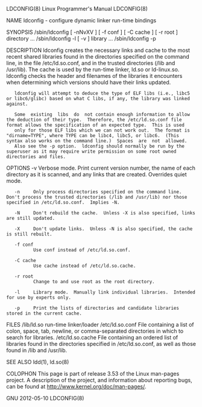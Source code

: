 LDCONFIG(8)                                                                               Linux Programmer's Manual                                                                               LDCONFIG(8)



NAME
       ldconfig - configure dynamic linker run-time bindings

SYNOPSIS
       /sbin/ldconfig [ -nNvXV ] [ -f conf ] [ -C cache ] [ -r root ] directory ...
       /sbin/ldconfig -l [ -v ] library ...
       /sbin/ldconfig -p

DESCRIPTION
       ldconfig creates the necessary links and cache to the most recent shared libraries found in the directories specified on the command line, in the file /etc/ld.so.conf, and in the trusted directories
       (/lib and /usr/lib).  The cache is used by the run-time linker, ld.so or ld-linux.so.  ldconfig checks the header and filenames of the libraries it encounters when determining which versions  should
       have their links updated.

       ldconfig will attempt to deduce the type of ELF libs (i.e., libc5 or libc6/glibc) based on what C libs, if any, the library was linked against.

       Some  existing  libs  do  not contain enough information to allow the deduction of their type.  Therefore, the /etc/ld.so.conf file format allows the specification of an expected type.  This is used
       only for those ELF libs which we can not work out.  The format is "dirname=TYPE", where TYPE can be libc4, libc5, or libc6.  (This syntax also works on the command line.)  Spaces  are  not  allowed.
       Also see the -p option.  ldconfig should normally be run by the superuser as it may require write permission on some root owned directories and files.

OPTIONS
       -v     Verbose mode.  Print current version number, the name of each directory as it is scanned, and any links that are created.  Overrides quiet mode.

       -n     Only process directories specified on the command line.  Don't process the trusted directories (/lib and /usr/lib) nor those specified in /etc/ld.so.conf.  Implies -N.

       -N     Don't rebuild the cache.  Unless -X is also specified, links are still updated.

       -X     Don't update links.  Unless -N is also specified, the cache is still rebuilt.

       -f conf
              Use conf instead of /etc/ld.so.conf.

       -C cache
              Use cache instead of /etc/ld.so.cache.

       -r root
              Change to and use root as the root directory.

       -l     Library mode.  Manually link individual libraries.  Intended for use by experts only.

       -p     Print the lists of directories and candidate libraries stored in the current cache.

FILES
       /lib/ld.so          run-time linker/loader
       /etc/ld.so.conf     File containing a list of colon, space, tab, newline, or comma-separated directories in which to search for libraries.
       /etc/ld.so.cache    File containing an ordered list of libraries found in the directories specified in /etc/ld.so.conf, as well as those found in /lib and /usr/lib.

SEE ALSO
       ldd(1), ld.so(8)

COLOPHON
       This page is part of release 3.53 of the Linux man-pages project.  A description of the project, and information about reporting bugs, can be found at http://www.kernel.org/doc/man-pages/.



GNU                                                                                               2012-05-10                                                                                      LDCONFIG(8)
